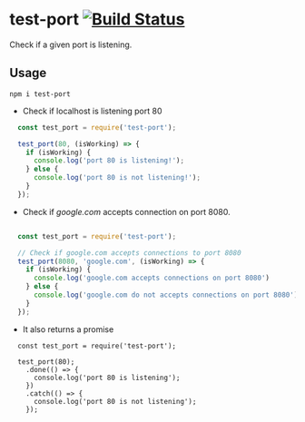 # test-port [![Build Status](https://travis-ci.org/tehsis/test-port.svg?branch=master)](https://travis-ci.org/tehsis/test-port)

Check if a given port is listening.

## Usage

`npm i test-port`

* Check if localhost is listening port 80

```js
  const test_port = require('test-port');

  test_port(80, (isWorking) => {
    if (isWorking) {
      console.log('port 80 is listening!');
    } else {
      console.log('port 80 is not listening!');
    }
  });
```

* Check if *google.com* accepts connection on port 8080.

```js

  const test_port = require('test-port');

  // Check if google.com accepts connections to port 8080
  test_port(8080, 'google.com', (isWorking) => {
    if (isWorking) {
      console.log('google.com accepts connections on port 8080')
    } else {
      console.log('google.com do not accepts connections on port 8080')
    }
  });
```

* It also returns a promise

```
  const test_port = require('test-port');

  test_port(80);
    .done(() => {
      console.log('port 80 is listening');
    })
    .catch(() => {
      console.log('port 80 is not listening');
    });
```
